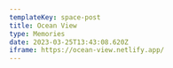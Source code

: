 ```yaml
---
templateKey: space-post
title: Ocean View
type: Memories
date: 2023-03-25T13:43:08.620Z
iframe: https://ocean-view.netlify.app/
---
```

